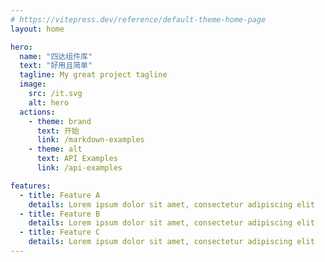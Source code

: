 ```yaml
---
# https://vitepress.dev/reference/default-theme-home-page
layout: home

hero:
  name: "四达组件库"
  text: "好用且简单"
  tagline: My great project tagline
  image:
    src: /it.svg
    alt: hero
  actions:
    - theme: brand
      text: 开始
      link: /markdown-examples
    - theme: alt
      text: API Examples
      link: /api-examples

features:
  - title: Feature A
    details: Lorem ipsum dolor sit amet, consectetur adipiscing elit
  - title: Feature B
    details: Lorem ipsum dolor sit amet, consectetur adipiscing elit
  - title: Feature C
    details: Lorem ipsum dolor sit amet, consectetur adipiscing elit
---
```

<script setup>
import {
  VPTeamPage,
  VPTeamPageTitle,
  VPTeamMembers
} from 'vitepress/theme'
import contributors  from '../contributors.json'
// const members = [
//   {
//     avatar: 'https://www.github.com/yyx990803.png',
//     name: 'Evan You',
//     title: 'Creator',
//     links: [
//       { icon: 'github', link: 'https://github.com/yyx990803' },
//       { icon: 'twitter', link: 'https://twitter.com/youyuxi' }
//     ]
//   },
// ]

const members =contributors.map(persion =>{
  return {
    ...persion,
    title: 'Creator',
  }
})
</script>

<VPTeamPage>
  <VPTeamPageTitle>
    <template #title>
      我们团队
    </template>
    <template #lead>
      The development of VitePress is guided by an international
      team, some of whom have chosen to be featured below.
    </template>
  </VPTeamPageTitle>
  <VPTeamMembers
    :members="members"
  />
</VPTeamPage>
